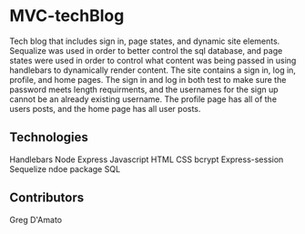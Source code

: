 # MVC-techBlog

Tech blog that includes sign in, page states, and dynamic site elements. Sequalize was used in order to better control the sql database, 
and page states were used in order to control what content was being passed in using handlebars to dynamically render content. The site
contains a sign in, log in, profile, and home pages. The sign in and log in both test to make sure the password meets length requirments, 
and the usernames for the sign up cannot be an already existing username. The profile page has all of the users posts, and the home page has all user posts.

## Technologies
Handlebars
Node
Express
Javascript
HTML
CSS
bcrypt
Express-session
Sequelize ndoe package
SQL

## Contributors
Greg D'Amato